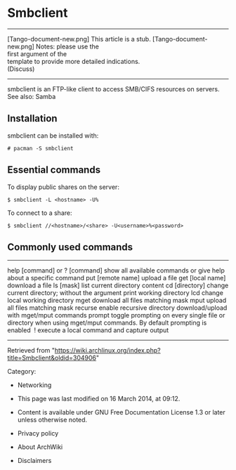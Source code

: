 Smbclient
=========

  ------------------------ ------------------------ ------------------------
  [Tango-document-new.png] This article is a stub.  [Tango-document-new.png]
                           Notes: please use the    
                           first argument of the    
                           template to provide more 
                           detailed indications.    
                           (Discuss)                
  ------------------------ ------------------------ ------------------------

smbclient is an FTP-like client to access SMB/CIFS resources on servers.
See also: Samba

Installation
------------

smbclient can be installed with:

    # pacman -S smbclient

Essential commands
------------------

To display public shares on the server:

    $ smbclient -L <hostname> -U%

To connect to a share:

    $ smbclient //<hostname>/<share> -U<username>%<password>

Commonly used commands
----------------------

  -------------------------------- -------------------------------------------------------------------------------------------------------------------
  help [command] or ? [command]    show all available commands or give help about a specific command
  put <local name> [remote name]   upload a file
  get <remote name> [local name]   download a file
  ls [mask]                        list current directory content
  cd [directory]                   change current directory; without the argument print working directory
  lcd <directory>                  change local working directory
  mget <mask>                      download all files matching mask
  mput <mask>                      upload all files matching mask
  recurse                          enable recursive directory download/upload with mget/mput commands
  prompt                           toggle prompting on every single file or directory when using mget/mput commands. By default prompting is enabled
   !<local command>                execute a local command and capture output
  -------------------------------- -------------------------------------------------------------------------------------------------------------------

Retrieved from
"https://wiki.archlinux.org/index.php?title=Smbclient&oldid=304906"

Category:

-   Networking

-   This page was last modified on 16 March 2014, at 09:12.
-   Content is available under GNU Free Documentation License 1.3 or
    later unless otherwise noted.
-   Privacy policy
-   About ArchWiki
-   Disclaimers
